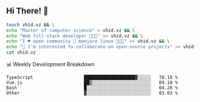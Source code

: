 ## Hi There! 👋

```sh
touch vhid.vz && \
echo "Master of computer science" > vhid.vz && \
echo "Web full-stack developer 🙈🙉🙊" >> vhid.vz && \
echo "I ♥️ open community 🎯 manjaro linux 🎉🐍🥳" >> vhid.vz && \
echo "👯 I’m interested to collaborate on open-source projects" >> vhid.vz && \
cat vhid.vz
```
:bar_chart: Weekly Development Breakdown

<!--START_SECTION:waka-->

```text
TypeScript                   ███████████████████▓░░░░░   78.18 %
Vue.js                       ██▒░░░░░░░░░░░░░░░░░░░░░░   09.18 %
Bash                         █░░░░░░░░░░░░░░░░░░░░░░░░   04.28 %
Other                        ▓░░░░░░░░░░░░░░░░░░░░░░░░   03.03 %
```

<!--END_SECTION:waka-->
